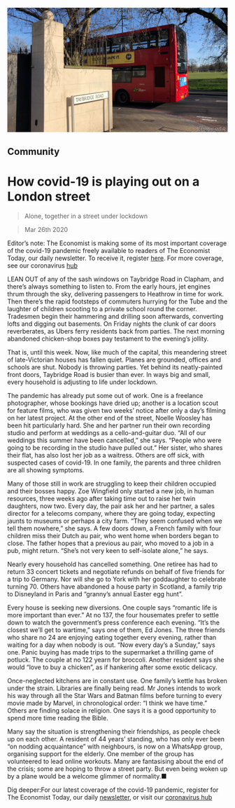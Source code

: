 ![](./images/20200328_BRP502.jpg)

## Community

# How covid-19 is playing out on a London street

> Alone, together in a street under lockdown

> Mar 26th 2020

Editor’s note: The Economist is making some of its most important coverage of the covid-19 pandemic freely available to readers of The Economist Today, our daily newsletter. To receive it, register [here](https://www.economist.com//newslettersignup). For more coverage, see our coronavirus [hub](https://www.economist.com//coronavirus)

LEAN OUT of any of the sash windows on Taybridge Road in Clapham, and there’s always something to listen to. From the early hours, jet engines thrum through the sky, delivering passengers to Heathrow in time for work. Then there’s the rapid footsteps of commuters hurrying for the Tube and the laughter of children scooting to a private school round the corner. Tradesmen begin their hammering and drilling soon afterwards, converting lofts and digging out basements. On Friday nights the clunk of car doors reverberates, as Ubers ferry residents back from parties. The next morning abandoned chicken-shop boxes pay testament to the evening’s jollity.

That is, until this week. Now, like much of the capital, this meandering street of late-Victorian houses has fallen quiet. Planes are grounded, offices and schools are shut. Nobody is throwing parties. Yet behind its neatly-painted front doors, Taybridge Road is busier than ever. In ways big and small, every household is adjusting to life under lockdown.

The pandemic has already put some out of work. One is a freelance photographer, whose bookings have dried up; another is a location scout for feature films, who was given two weeks’ notice after only a day’s filming on her latest project. At the other end of the street, Noelle Woosley has been hit particularly hard. She and her partner run their own recording studio and perform at weddings as a cello-and-guitar duo. “All of our weddings this summer have been cancelled,” she says. “People who were going to be recording in the studio have pulled out.” Her sister, who shares their flat, has also lost her job as a waitress. Others are off sick, with suspected cases of covid-19. In one family, the parents and three children are all showing symptoms.

Many of those still in work are struggling to keep their children occupied and their bosses happy. Zoe Wingfield only started a new job, in human resources, three weeks ago after taking time out to raise her twin daughters, now two. Every day, the pair ask her and her partner, a sales director for a telecoms company, where they are going today, expecting jaunts to museums or perhaps a city farm. “They seem confused when we tell them nowhere,” she says. A few doors down, a French family with four children miss their Dutch au pair, who went home when borders began to close. The father hopes that a previous au pair, who moved to a job in a pub, might return. “She’s not very keen to self-isolate alone,” he says.

Nearly every household has cancelled something. One retiree has had to return 33 concert tickets and negotiate refunds on behalf of five friends for a trip to Germany. Nor will she go to York with her goddaughter to celebrate turning 70. Others have abandoned a house party in Scotland, a family trip to Disneyland in Paris and “granny’s annual Easter egg hunt”.

Every house is seeking new diversions. One couple says “romantic life is more important than ever.” At no 137, the four housemates prefer to settle down to watch the government’s press conference each evening. “It’s the closest we’ll get to wartime,” says one of them, Ed Jones. The three friends who share no 24 are enjoying eating together every evening, rather than waiting for a day when nobody is out. “Now every day’s a Sunday,” says one. Panic buying has made trips to the supermarket a thrilling game of potluck. The couple at no 122 yearn for broccoli. Another resident says she would “love to buy a chicken”, as if hankering after some exotic delicacy.

Once-neglected kitchens are in constant use. One family’s kettle has broken under the strain. Libraries are finally being read. Mr Jones intends to work his way through all the Star Wars and Batman films before turning to every movie made by Marvel, in chronological order: “I think we have time.” Others are finding solace in religion. One says it is a good opportunity to spend more time reading the Bible.

Many say the situation is strengthening their friendships, as people check up on each other. A resident of 44 years’ standing, who has only ever been “on nodding acquaintance” with neighbours, is now on a WhatsApp group, organising support for the elderly. One member of the group has volunteered to lead online workouts. Many are fantasising about the end of the crisis; some are hoping to throw a street party. But even being woken up by a plane would be a welcome glimmer of normality.■

Dig deeper:For our latest coverage of the covid-19 pandemic, register for The Economist Today, our daily [newsletter](https://www.economist.com//newslettersignup), or visit our [coronavirus hub](https://www.economist.com//coronavirus)